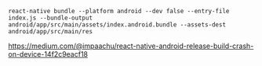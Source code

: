 ```react-native bundle --platform android --dev false --entry-file index.js --bundle-output android/app/src/main/assets/index.android.bundle --assets-dest android/app/src/main/res```

https://medium.com/@impaachu/react-native-android-release-build-crash-on-device-14f2c9eacf18
